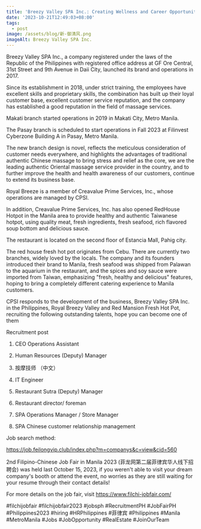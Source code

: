 ```yaml
---
title: 'Breezy Valley SPA Inc.: Creating Wellness and Career Opportunitie'
date: '2023-10-21T12:49:03+08:00'
tags:
  - post
image: /assets/blog/新-御清风.png
imageAlt: Breezy Valley SPA Inc.
---
```

Breezy Valley SPA Inc., a company registered under the laws of the Republic of the Philippines with registered office address at GF Ore Central, 31st Street and 9th Avenue in Daii City, launched its brand and operations in 2017.

Since its establishment in 2018, under strict training, the employees have excellent skills and proprietary skills, the combination has built up their loyal customer base, excellent customer service reputation, and the company has established a good reputation in the field of massage services.

Makati branch started operations in 2019 in Makati City, Metro Manila.

The Pasay branch is scheduled to start operations in Fall 2023 at Filinvest Cyberzone Building A in Pasay, Metro Manila.

The new branch design is novel, reflects the meticulous consideration of customer needs everywhere, and highlights the advantages of traditional authentic Chinese massage to bring stress and relief as the core, we are the leading authentic Oriental massage service provider in the country, and to further improve the health and health awareness of our customers, continue to extend its business base.

Royal Breeze is a member of Creavalue Prime Services, Inc., whose operations are managed by CPSI.

In addition, Creavalue Prime Services, Inc. has also opened RedHouse Hotpot in the Manila area to provide healthy and authentic Taiwanese hotpot, using quality meat, fresh ingredients, fresh seafood, rich flavored soup bottom and delicious sauce.

The restaurant is located on the second floor of Estancia Mall, Pahig city.

The red house fresh hot pot originates from Cebu. There are currently two branches, widely loved by the locals. The company and its founders introduced their brand to Manila, fresh seafood was shipped from Palawan to the aquarium in the restaurant, and the spices and soy sauce were imported from Taiwan, emphasizing "fresh, healthy and delicious" features, hoping to bring a completely different catering experience to Manila customers.

CPSI responds to the development of the business, Breezy Valley SPA Inc. in the Philippines, Royal Breezy Valley and Red Mansion Fresh Hot Pot, recruiting the following outstanding talents, hope you can become one of them

Recruitment post

1. CEO Operations Assistant

2. Human Resources (Deputy) Manager

3. 按摩技师 （中文）

4. IT Engineer

5. Restaurant Sutra (Deputy) Manager

6. Restaurant director/ foreman

7. SPA Operations Manager / Store Manager

8. SPA Chinese customer relationship management



Job search method:

https://job.feilongvip.club/index.php?m=companys&c=view&cid=560

2nd Filipino-Chinese Job Fair in Manila 2023 (菲龙网第二届菲律宾华人线下招聘会) was held last October 15, 2023, if you weren't able to visit your dream company's booth or attend the event, no worries as they are still waiting for your resume through their contact details! 

For more details on the job fair, visit https://www.filchi-jobfair.com/

\#filchijobfair #filchijobfair2023 #jobsph #RecruitmentPH #JobFairPH #Philippines2023 #hiring #HRPhilippines #菲律宾 #Philippines #Manila #MetroManila #Jobs #JobOpportunity #RealEstate #JoinOurTeam
